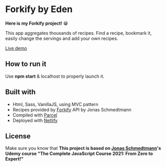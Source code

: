 # Forkify by Eden

**Here is my Forkify project!** 😁

This app aggregates thousands of recipes. Find a recipe, bookmark it, easily change the servings and add your own recipes.

[Live demo](https://forkify-ed.netlify.app)

## How to run it

Use **npm start** & localhost to properly launch it.

## Built with

- Html, Sass, VanillaJS, using MVC pattern
- Recipes provided by [Forkify](https://forkify-api.herokuapp.com/v2) API by Jonas Schmedtmann
- Compiled with [Parcel](https://parceljs.org/)
- Deployed with [Netlify](https://www.netlify.com/)

## License

Make sure you know that **This project is based on [Jonas Schmedtmann](https://github.com/jonasschmedtmann)'s Udemy course "The Complete JavaScript Course 2021: From Zero to Expert!"**
